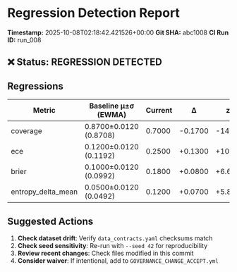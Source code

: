 # Regression Detection Report

**Timestamp:** 2025-10-08T02:18:42.421526+00:00
**Git SHA:** abc1008
**CI Run ID:** run_008

## ❌ Status: REGRESSION DETECTED

## Regressions

| Metric | Baseline μ±σ (EWMA) | Current | Δ | z | PH | Status |
|--------|---------------------|---------|---|---|----|--------|
| coverage | 0.8700±0.0120 (0.8708) | 0.7000 | -0.1700 | -14.22 |  | ❌ Fail |
| ece | 0.1200±0.0120 (0.1192) | 0.2500 | +0.1300 | +10.88 |  | ❌ Fail |
| brier | 0.1000±0.0120 (0.0992) | 0.1800 | +0.0800 | +6.69 |  | ❌ Fail |
| entropy_delta_mean | 0.0500±0.0120 (0.0492) | 0.1200 | +0.0700 | +5.86 |  | ❌ Fail |

## Suggested Actions

1. **Check dataset drift**: Verify `data_contracts.yaml` checksums match
2. **Check seed sensitivity**: Re-run with `--seed 42` for reproducibility
3. **Review recent changes**: Check files modified in this commit
4. **Consider waiver**: If intentional, add to `GOVERNANCE_CHANGE_ACCEPT.yml`
